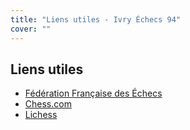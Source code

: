 ```yaml
---
title: "Liens utiles - Ivry Échecs 94"
cover: ""
---
```


<section class="container">
<h1 class="section-title">Liens utiles</h1>
<ul>
<li><a href="https://www.echecs.asso.fr/">Fédération Française des Échecs</a></li>
<li><a href="https://www.chess.com">Chess.com</a></li>
<li><a href="https://lichess.org">Lichess</a></li>
</ul>
</section>
